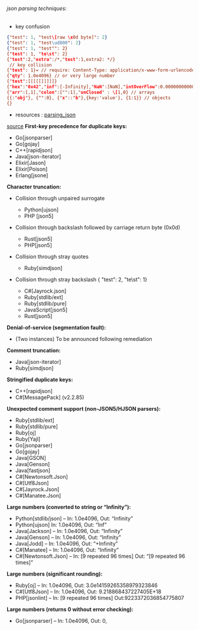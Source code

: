 #### 


###### json parsing techniques:
- key confusion
```json
{"test": 1, "test\[raw \x0d byte]": 2} 
{"test": 1, "test\ud800": 2} 
{"test": 1, "test"": 2} 
{"test": 1, "te\st": 2}
{"test":2,"extra":/*,"test":1,extra2: */}
 // key collision
{"test": 1}= // require: Content-Type: application/x-www-form-urlencoded
{"qty": 1.0e4096} // or very large number 
{"test":[[[[[]]]]]}
{"hex":"0x42","inf":[-Infinity],"NaN":[NaN],"intOverFlow":0.0000000000000000000000000000001,"int":1e9999} // numbers
{"arr":[,1],"colon":["":1],"unClosed" : \[1,0} // arrays
{{:"obj"}, {"":0}, {"x"::"b"},{key:'value'}, {1:1}} // objects
{}
 ```
- resources : [parsing_json](https://seriot.ch/projects/parsing_json.html)


[source](https://bishopfox.com/blog/json-interoperability-vulnerabilities)
**First-key precedence for duplicate keys:**

-   Go[jsonparser]
-   Go[gojay]
-   C++[rapidjson]
-   Java[json-iterator]
-   Elixir[Jason]
-   Elixir[Poison]
-   Erlang[jsone]

**Character truncation:**

-   Collision through unpaired surrogate
    
    -   Python[ujson]
    -   PHP [json5]
-   Collision through backslash followed by carriage return byte (0x0d)
    
    -   Rust[json5]
    -   PHP[json5]
-   Collision through stray quotes
    
    -   Ruby[simdjson]
-   Collision through stray backslash { "test": 2, "te\st": 1}
    
    -   C#[Jayrock.json]
    -   Ruby[stdlib/ext]
    -   Ruby[stdlib/pure]
    -   JavaScript[json5]
    -   Rust[json5]

**Denial-of-service (segmentation fault):**

-   (Two instances) To be announced following remediation

**Comment truncation:**

-   Java[json-iterator]
-   Ruby[simdjson]

**Stringified duplicate keys:**

-   C++[rapidjson]
-   C#[MessagePack] (v2.2.85)

**Unexpected comment support (non-JSON5/HJSON parsers):**

-   Ruby[stdlib/ext]
-   Ruby[stdlib/pure]
-   Ruby[oj]
-   Ruby[Yajl]
-   Go[jsonparser]
-   Go[gojay]
-   Java[GSON]
-   Java[Genson]
-   Java[fastjson]
-   C#[Newtonsoft.Json]
-   C#[Utf8Json]
-   C#[Jayrock.Json]
-   C#[Manatee.Json]

**Large numbers (converted to string or “Infinity”):**

-   Python[stdlib/json] – In: 1.0e4096, Out: “Infinity”
-   Python[ujson] In: 1.0e4096, Out: “Inf”
-   Java[Jackson] – In: 1.0e4096, Out: “Infinity”
-   Java[Genson] – In: 1.0e4096, Out: “Infinity”
-   Java[Jodd] – In: 1.0e4096, Out: “+Infinity”
-   C#[Manatee] – In: 1.0e4096, Out: “Infinity”
-   C#[Newtonsoft.Json] – In: [9 repeated 96 times] Out: “[9 repeated 96 times]”

**Large numbers (significant rounding):**

-   Ruby[oj] – In: 1.0e4096, Out: 3.0e14159265358979323846
-   C#[Utf8Json] – In: 1.0e4096, Out: 9.218868437227405E+18
-   PHP[jsonlint] – In: [9 repeated 96 times] Out:9223372036854775807

**Large numbers (returns 0 without error checking):**

-   Go[jsonparser] – In: 1.0e4096, Out: 0,